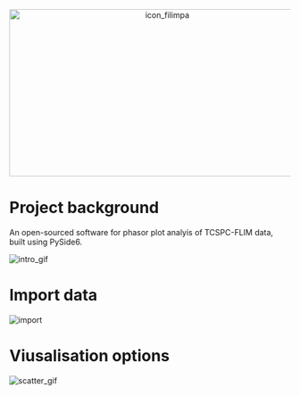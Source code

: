 <div align="center">
  <img src="https://github.com/user-attachments/assets/5ec8fe13-b097-4274-88fb-25c60c28637c" alt="icon_filimpa" width="550" height="300">
</div>

# Project background
An open-sourced software for phasor plot analyis of TCSPC-FLIM data, built using PySide6.

![intro_gif](https://github.com/user-attachments/assets/29e7e1b6-820c-4dcf-a1ac-674f7d70acbf)

# Import data

![import](https://github.com/user-attachments/assets/1aad82b3-8882-4301-a422-e37061dc7367)

# Viusalisation options
![scatter_gif](https://github.com/user-attachments/assets/ae1438c3-93e6-4340-8476-9cadb0ccf8cb)
